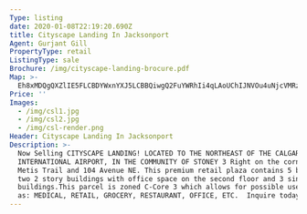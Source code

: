 ```yaml
---
Type: listing
date: 2020-01-08T22:19:20.690Z
title: Cityscape Landing In Jacksonport
Agent: Gurjant Gill
PropertyType: retail
ListingType: sale
Brochure: /img/cityscape-landing-brocure.pdf
Map: >-
  Eh8xMDQgQXZlIE5FLCBDYWxnYXJ5LCBBQiwgQ2FuYWRhIi4qLAoUChIJNVOu4uNjcVMRzLNPzD62g9QSFAoSCdU_hJ8DcHFTETq2UraxO20m
Price: ''
Images:
  - /img/csl1.jpg
  - /img/csl2.jpg
  - /img/csl-render.png
Header: Cityscape Landing In Jacksonport
Description: >-
  Now Selling CITYSCAPE LANDING! LOCATED TO THE NORTHEAST OF THE CALGARY
  INTERNATIONAL AIRPORT, IN THE COMMUNITY OF STONEY 3 Right on the corner of
  Metis Trail and 104 Avenue NE. This premium retail plaza contains 5 buildings,
  two 2 story buildings with office space on the second floor and 3 single story
  buildings.This parcel is zoned C-Core 3 which allows for possible uses such
  as: MEDICAL, RETAIL, GROCERY, RESTAURANT, OFFICE, ETC.  Inquire today....
---
```



